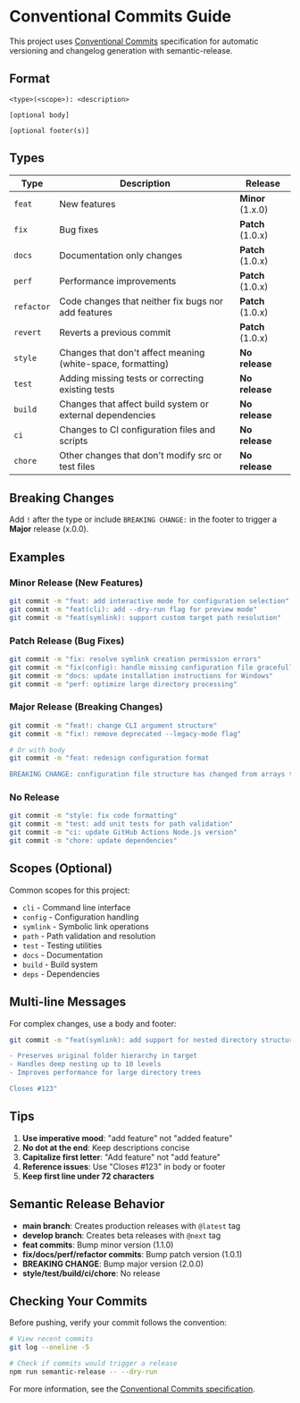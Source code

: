# Conventional Commits Guide

This project uses [Conventional Commits](https://www.conventionalcommits.org/) specification for automatic versioning and changelog generation with semantic-release.

## Format

```
<type>(<scope>): <description>

[optional body]

[optional footer(s)]
```

## Types

| Type | Description | Release |
|------|-------------|---------|
| `feat` | New features | **Minor** (1.x.0) |
| `fix` | Bug fixes | **Patch** (1.0.x) |
| `docs` | Documentation only changes | **Patch** (1.0.x) |
| `perf` | Performance improvements | **Patch** (1.0.x) |
| `refactor` | Code changes that neither fix bugs nor add features | **Patch** (1.0.x) |
| `revert` | Reverts a previous commit | **Patch** (1.0.x) |
| `style` | Changes that don't affect meaning (white-space, formatting) | **No release** |
| `test` | Adding missing tests or correcting existing tests | **No release** |
| `build` | Changes that affect build system or external dependencies | **No release** |
| `ci` | Changes to CI configuration files and scripts | **No release** |
| `chore` | Other changes that don't modify src or test files | **No release** |

## Breaking Changes

Add `!` after the type or include `BREAKING CHANGE:` in the footer to trigger a **Major** release (x.0.0).

## Examples

### Minor Release (New Features)
```bash
git commit -m "feat: add interactive mode for configuration selection"
git commit -m "feat(cli): add --dry-run flag for preview mode"
git commit -m "feat(symlink): support custom target path resolution"
```

### Patch Release (Bug Fixes)
```bash
git commit -m "fix: resolve symlink creation permission errors"
git commit -m "fix(config): handle missing configuration file gracefully"
git commit -m "docs: update installation instructions for Windows"
git commit -m "perf: optimize large directory processing"
```

### Major Release (Breaking Changes)
```bash
git commit -m "feat!: change CLI argument structure"
git commit -m "fix!: remove deprecated --legacy-mode flag"

# Or with body
git commit -m "feat: redesign configuration format

BREAKING CHANGE: configuration file structure has changed from arrays to objects"
```

### No Release
```bash
git commit -m "style: fix code formatting"
git commit -m "test: add unit tests for path validation"
git commit -m "ci: update GitHub Actions Node.js version"
git commit -m "chore: update dependencies"
```

## Scopes (Optional)

Common scopes for this project:

- `cli` - Command line interface
- `config` - Configuration handling
- `symlink` - Symbolic link operations
- `path` - Path validation and resolution
- `test` - Testing utilities
- `docs` - Documentation
- `build` - Build system
- `deps` - Dependencies

## Multi-line Messages

For complex changes, use a body and footer:

```bash
git commit -m "feat(symlink): add support for nested directory structures

- Preserves original folder hierarchy in target
- Handles deep nesting up to 10 levels  
- Improves performance for large directory trees

Closes #123"
```

## Tips

1. **Use imperative mood**: "add feature" not "added feature"
2. **No dot at the end**: Keep descriptions concise
3. **Capitalize first letter**: "Add feature" not "add feature"  
4. **Reference issues**: Use "Closes #123" in body or footer
5. **Keep first line under 72 characters**

## Semantic Release Behavior

- **main branch**: Creates production releases with `@latest` tag
- **develop branch**: Creates beta releases with `@next` tag
- **feat commits**: Bump minor version (1.1.0)
- **fix/docs/perf/refactor commits**: Bump patch version (1.0.1)
- **BREAKING CHANGE**: Bump major version (2.0.0)
- **style/test/build/ci/chore**: No release

## Checking Your Commits

Before pushing, verify your commit follows the convention:

```bash
# View recent commits
git log --oneline -5

# Check if commits would trigger a release
npm run semantic-release -- --dry-run
```

For more information, see the [Conventional Commits specification](https://www.conventionalcommits.org/).